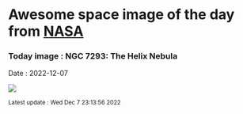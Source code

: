 
# Awesome space image of the day from [NASA](https://api.nasa.gov/)

### Today image : NGC 7293: The Helix Nebula
Date : 2022-12-07

![](https://apod.nasa.gov/apod/image/2212/NGC7293-TommasoStella2022WEB1024.jpg)

<small>Latest update : Wed Dec  7 23:13:56 2022</small>
        